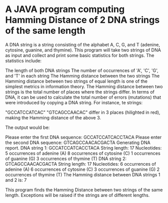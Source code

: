 # A JAVA program computing Hamming Distance of 2 DNA strings of the same length

A DNA string is a string consisting of the alphabet A, C, G, and T (adenine, cytosine, guanine, and thymine). This program  will take two strings of DNA as input and collect and print some basic statistics for both strings. The statistics include:

The length of both DNA strings
The number of occurrences of 'A', 'C', 'G', and 'T' in each string
The Hamming distance between the two strings
The Hamming distance between two strings of equal length is one of the simplest metrics in information theory. The Hamming distance between two strings is the total number of places where the strings differ. In terms of DNA, it can be used to calculate the total number of errors (mutations) that were introduced by copying a DNA string. For instance, te strings:

"GCCATCCATCAC"
"GTCAGCCAACAC"
differ in 3 places (hilighted in red), making the Hamming distance of the above 3.

The output would be:  

Please enter the first DNA sequence: GCCATCCATCACCTACA
Please enter the second DNA sequence: GTCAGCCAACACGACTA
Generating DNA report.
DNA string 1: GCCATCCATCACCTACA
String length: 17
Nucleotides:
5 occurrences of adenine (A)
8 occurrences of cytosine (C)
1 occurrences of guanine (G)
3 occurrences of thymine (T)
DNA string 2: GTCAGCCAACACGACTA
String length: 17
Nucleotides:
6 occurrences of adenine (A)
6 occurrences of cytosine (C)
3 occurrences of guanine (G)
2 occurrences of thymine (T)
The Hamming distance between DNA strings 1 and 2 is: 7

This program finds the Hamming Distance between two strings of the same length. Exceptions will be raised if the strings are of different lengths.  
